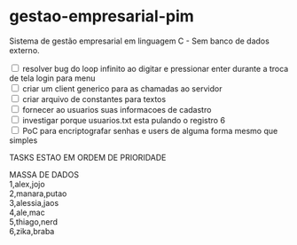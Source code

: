 # gestao-empresarial-pim
Sistema de gestão empresarial em linguagem C  - Sem banco de dados externo.

<input type=checkbox> resolver bug do loop infinito ao digitar e pressionar enter durante a troca de tela login para menu <br>
<input type=checkbox> criar um client generico para as chamadas ao servidor <br>
<input type=checkbox> criar arquivo de constantes para textos <br>
<input type=checkbox> fornecer ao usuarios suas informacoes de cadastro <br>
<input type=checkbox> investigar porque usuarios.txt esta pulando o registro 6 <br>
<input type=checkbox> PoC para encriptografar senhas e users de alguma forma mesmo que simples <br>

TASKS ESTAO EM ORDEM DE PRIORIDADE

MASSA DE DADOS <br>
1,alex,jojo <br>
2,manara,putao <br>
3,alessia,jaos <br>
4,ale,mac <br>
5,thiago,nerd <br>
6,zika,braba <br>